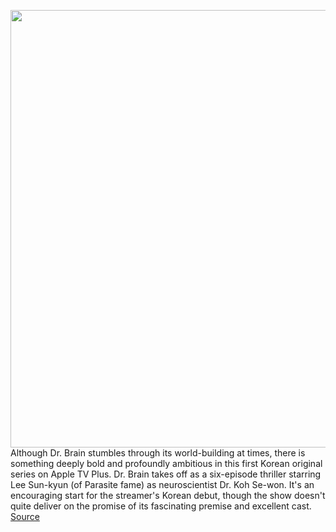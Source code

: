 <img src='https://cdn.vox-cdn.com/thumbor/aMdEMkwTdB1TrIHgtrn-dNvu8QI=/0x0:3840x1635/1200x675/filters:focal(1613x511:2227x1125)/cdn.vox-cdn.com/uploads/chorus_image/image/70100312/Dr_Brain_Photo_010302.0.jpg' width='700px' /><br/>
Although Dr. Brain stumbles through its world-building at times, there is something deeply bold and profoundly ambitious in this first Korean original series on Apple TV Plus. Dr. Brain takes off as a six-episode thriller starring Lee Sun-kyun (of Parasite fame) as neuroscientist Dr. Koh Se-won. It's an encouraging start for the streamer's Korean debut, though the show doesn't quite deliver on the promise of its fascinating premise and excellent cast.
<a href='https://www.theverge.com/22765207/dr-brain-review-apple-tv-plus'> Source <a/>